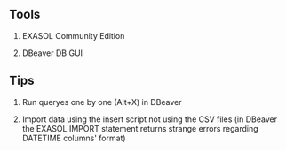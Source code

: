 ## Tools 

1. EXASOL Community Edition

2. DBeaver DB GUI

## Tips

1. Run queryes one by one (Alt+X) in DBeaver

2. Import data using the insert script not using the CSV files (in DBeaver the EXASOL IMPORT statement returns strange errors regarding DATETIME columns' format)